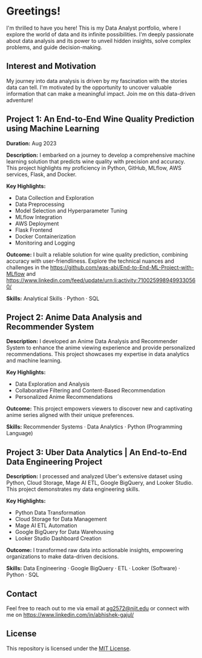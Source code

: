 # Greetings!

I'm thrilled to have you here! This is my Data Analyst portfolio, where I explore the world of data and its infinite possibilities. I'm deeply passionate about data analysis and its power to unveil hidden insights, solve complex problems, and guide decision-making.

## Interest and Motivation

My journey into data analysis is driven by my fascination with the stories data can tell. I'm motivated by the opportunity to uncover valuable information that can make a meaningful impact. Join me on this data-driven adventure!

## Project 1: An End-to-End Wine Quality Prediction using Machine Learning

**Duration:** Aug 2023

**Description:** I embarked on a journey to develop a comprehensive machine learning solution that predicts wine quality with precision and accuracy. This project highlights my proficiency in Python, GitHub, MLflow, AWS services, Flask, and Docker.

**Key Highlights:**
- Data Collection and Exploration
- Data Preprocessing
- Model Selection and Hyperparameter Tuning
- MLflow Integration
- AWS Deployment
- Flask Frontend
- Docker Containerization
- Monitoring and Logging

**Outcome:** I built a reliable solution for wine quality prediction, combining accuracy with user-friendliness. Explore the technical nuances and challenges in the https://github.com/was-abi/End-to-End-ML-Project-with-MLflow and https://www.linkedin.com/feed/update/urn:li:activity:7100259989499330560/

**Skills:** Analytical Skills · Python · SQL 

## Project 2: Anime Data Analysis and Recommender System

**Description:** I developed an Anime Data Analysis and Recommender System to enhance the anime viewing experience and provide personalized recommendations. This project showcases my expertise in data analytics and machine learning.

**Key Highlights:**
- Data Exploration and Analysis
- Collaborative Filtering and Content-Based Recommendation
- Personalized Anime Recommendations

**Outcome:** This project empowers viewers to discover new and captivating anime series aligned with their unique preferences.

**Skills:** Recommender Systems · Data Analytics · Python (Programming Language)

## Project 3: Uber Data Analytics | An End-to-End Data Engineering Project

**Description:** I processed and analyzed Uber's extensive dataset using Python, Cloud Storage, Mage AI ETL, Google BigQuery, and Looker Studio. This project demonstrates my data engineering skills.

**Key Highlights:**
- Python Data Transformation
- Cloud Storage for Data Management
- Mage AI ETL Automation
- Google BigQuery for Data Warehousing
- Looker Studio Dashboard Creation

**Outcome:** I transformed raw data into actionable insights, empowering organizations to make data-driven decisions.

**Skills:** Data Engineering · Google BigQuery · ETL · Looker (Software) · Python · SQL

## Contact

Feel free to reach out to me via email at ag2572@njit.edu or connect with me on https://www.linkedin.com/in/abhishek-gajul/

## License

This repository is licensed under the [MIT License](LICENSE).
